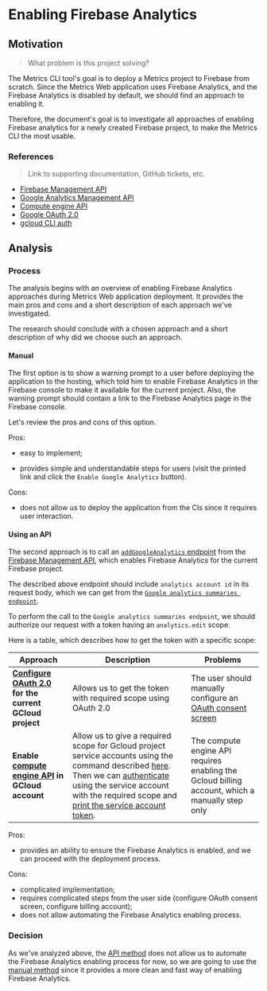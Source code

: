 # Enabling Firebase Analytics

## Motivation
> What problem is this project solving?

The Metrics CLI tool's goal is to deploy a Metrics project to Firebase from scratch. Since the Metrics Web application uses Firebase Analytics, and the Firebase Analytics is disabled by default, we should find an approach to enabling it.

Therefore, the document's goal is to investigate all approaches of enabling Firebase analytics for a newly created Firebase project, to make the Metrics CLI the most usable.

### References
> Link to supporting documentation, GitHub tickets, etc.

- [Firebase Management API](https://firebase.google.com/docs/projects/api/reference/rest)
- [Google Analytics Management API](https://developers.google.com/analytics/devguides/config/mgmt/v3/mgmtReference)
- [Compute engine API](https://cloud.google.com/compute/docs/reference/rest/v1)
- [Google OAuth 2.0](https://developers.google.com/identity/protocols/oauth2)
- [gcloud CLI auth](https://cloud.google.com/sdk/gcloud/reference/auth)

## Analysis

### Process

The analysis begins with an overview of enabling Firebase Analytics approaches during Metrics Web application deployment.
It provides the main pros and cons and a short description of each approach we've investigated.

The research should conclude with a chosen approach and a short description of why did we choose such an approach.

#### Manual

The first option is to show a warning prompt to a user before deploying the application to the hosting, which told him to enable Firebase Analytics in the Firebase console to make it available for the current project. Also, the warning prompt should contain a link to the Firebase Analytics page in the Firebase console.

Let's review the pros and cons of this option.

Pros:

- easy to implement;

- provides simple and understandable steps for users (visit the printed link and click the `Enable Google Analytics` button).

Cons:

- does not allow us to deploy the application from the CIs since it requires user interaction.

#### Using an API

The second approach is to call an [`addGoogleAnalytics` endpoint](https://firebase.google.com/docs/projects/api/reference/rest/v1beta1/projects/addGoogleAnalytics) from the [Firebase Management API](https://firebase.google.com/docs/projects/api/reference/rest), which enables Firebase Analytics for the current Firebase project.

The described above endpoint should include `analytics account id` in its request body, which we can get from the [`Google analytics summaries endpoint`](https://developers.google.com/analytics/devguides/config/mgmt/v3/mgmtReference/management/accountSummaries/list).

To perform the call to the `Google analytics summaries endpoint`, we should authorize our request with a token having an `analytics.edit` scope.

Here is a table, which describes how to get the token with a specific scope:

| Approach | **Description** | **Problems** |
| --- | --- | --- |
| **[Configure OAuth 2.0](https://support.google.com/cloud/answer/6158849) for the current GCloud project** | Allows us to get the token with required scope using OAuth 2.0 | The user should manually configure an [OAuth consent screen](https://support.google.com/cloud/answer/10311615) |
| **Enable [compute engine API](https://cloud.google.com/compute/docs/reference/rest/v1) in GCloud account** | Allow us to give a required scope for Gcloud project service accounts using the command described [here](https://cloud.google.com/compute/docs/access/create-enable-service-accounts-for-instances). Then we can [authenticate](https://cloud.google.com/sdk/gcloud/reference/auth/activate-service-account) using the service account with the required scope and [print the service account token](https://cloud.google.com/sdk/gcloud/reference/auth/print-access-token). | The compute engine API requires enabling the Gcloud billing account, which a manually step only |

Pros:

- provides an ability to ensure the Firebase Analytics is enabled, and we can proceed with the deployment process.

Cons: 

- complicated implementation;
- requires complicated steps from the user side (configure OAuth consent screen, configure billing account);
- does not allow automating the Firebase Analytics enabling process.

### Decision

As we've analyzed above, the [API method](#using-an-api) does not allow us to automate the Firebase Analytics enabling process for now, so
we are going to use the [manual method](#manual) since it provides a more clean and fast way of enabling Firebase Analytics.
